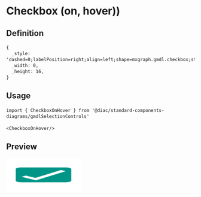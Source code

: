 # Checkbox (on, hover))

## Definition

```
{
  _style: 'dashed=0;labelPosition=right;align=left;shape=mxgraph.gmdl.checkbox;strokeColor=none;fillColor=#009587;strokeWidth=2;aspect=fixed;sketch=0;html=1;',
  _width: 0,
  _height: 16,
}
```

## Usage

```
import { CheckboxOnHover } from '@diac/standard-components-diagrams/gmdlSelectionControls'

<CheckboxOnHover/>
```

## Preview

<img src="./checkbox-on-hover.png" width="200"/>
